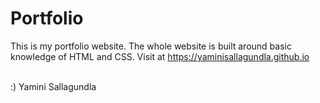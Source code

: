 # Portfolio

This is my portfolio website. The whole website is built around basic knowledge of HTML and CSS. Visit at https://yaminisallagundla.github.io

<br>
:) Yamini Sallagundla
